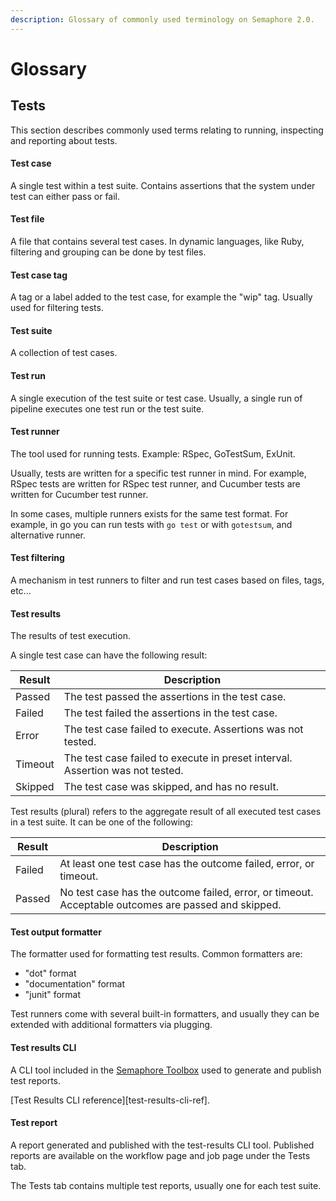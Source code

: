 ```yaml
---
description: Glossary of commonly used terminology on Semaphore 2.0.
---
```


# Glossary

## Tests

This section describes commonly used terms relating to running, inspecting and
reporting about tests.

#### Test case

A single test within a test suite. Contains assertions that the system under
test can either pass or fail.

#### Test file

A file that contains several test cases. In dynamic languages, like Ruby,
filtering and grouping can be done by test files.

#### Test case tag

A tag or a label added to the test case, for example the "wip" tag.
Usually used for filtering tests.

#### Test suite

A collection of test cases.

#### Test run

A single execution of the test suite or test case.
Usually, a single run of pipeline executes one test run or the test suite.

#### Test runner

The tool used for running tests. Example: RSpec, GoTestSum, ExUnit.

Usually, tests are written for a specific test runner in mind. For example,
RSpec tests are written for RSpec test runner, and Cucumber tests are
written for Cucumber test runner.

In some cases, multiple runners exists for the same test format. For example,
in go you can run tests with `go test` or with `gotestsum`, and alternative runner.

#### Test filtering

A mechanism in test runners to filter and run test cases based on files, tags,
etc...

#### Test results

The results of test execution.

A single test case can have the following result:

| Result   | Description                                                                   |
|----------|-------------------------------------------------------------------------------|
| Passed   | The test passed the assertions in the test case.                              |
| Failed   | The test failed the assertions in the test case.                              |
| Error    | The test case failed to execute. Assertions was not tested.                   |
| Timeout  | The test case failed to execute in preset interval. Assertion was not tested. |
| Skipped  | The test case was skipped, and has no result.

Test results (plural) refers to the aggregate result of all executed test cases
in a test suite. It can be one of the following:

| Result   | Description                                                                                         |
|----------|-----------------------------------------------------------------------------------------------------|
| Failed   | At least one test case has the outcome failed, error, or timeout.                                   |
| Passed   | No test case has the outcome failed, error, or timeout. Acceptable outcomes are passed and skipped. |

#### Test output formatter

The formatter used for formatting test results. Common formatters are:

- "dot" format
- "documentation" format
- "junit" format

Test runners come with several built-in formatters, and usually they can be
extended with additional formatters via plugging.

#### Test results CLI

A CLI tool included in the [Semaphore Toolbox][toolbox] used to generate and
publish test reports.

[Test Results CLI reference][test-results-cli-ref].

#### Test report

A report generated and published with the test-results CLI tool.
Published reports are available on the workflow page and job page under the
Tests tab.

The Tests tab contains multiple test reports, usually one for each test suite.

[toolbox]: /reference/toolbox-reference/
[test-results-cli-reference]: /reference/test-results-cli-reference/
